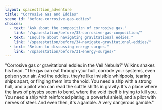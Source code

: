 ```yaml
---
layout: spacestation_adventure
title: "Corrosive Gas and Eddies"
scene_id: "before-corrosive-gas-eddies"
choices:
  - text: "Ask about the composition of corrosive gas."
    link: "/spacestation/before/33-corrosive-gas-composition/"
  - text: "Inquire about navigating gravitational eddies."
    link: "/spacestation/before/34-navigate-gravitational-eddies/"
  - text: "Return to discussing energy surges."
    link: "/spacestation/before/31-energy-surges/"
---
```


"Corrosive gas or gravitational eddies in the Veil Nebula?" Wilkins shakes his head. "The gas can eat through your hull, corrode your systems, even poison your air. And the eddies, they're like invisible whirlpools, tearing ships apart, or flinging them into the void. You need a ship with a strong hull, and a pilot who can read the subtle shifts in gravity. It's a place where the laws of physics seem to bend, where the void itself is trying to kill you. You need a ship with reinforced plating, a powerful shield, and a pilot with nerves of steel. And even then, it's a gamble. A very dangerous gamble."
